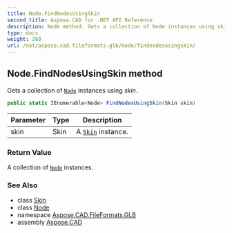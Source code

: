 ```yaml
---
title: Node.FindNodesUsingSkin
second_title: Aspose.CAD for .NET API Reference
description: Node method. Gets a collection of Node instances using skin
type: docs
weight: 260
url: /net/aspose.cad.fileformats.glb/node/findnodesusingskin/
---
```

## Node.FindNodesUsingSkin method

Gets a collection of [`Node`](../) instances using *skin*.

```csharp
public static IEnumerable<Node> FindNodesUsingSkin(Skin skin)
```

| Parameter | Type | Description |
| --- | --- | --- |
| skin | Skin | A [`Skin`](../skin/) instance. |

### Return Value

A collection of [`Node`](../) instances.

### See Also

* class [Skin](../../skin/)
* class [Node](../)
* namespace [Aspose.CAD.FileFormats.GLB](../../node/)
* assembly [Aspose.CAD](../../../)


